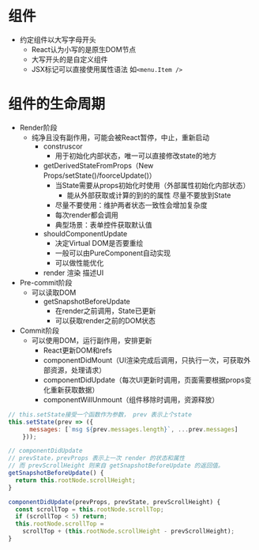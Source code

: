# 组件
- 约定组件以大写字母开头
  - React认为小写的是原生DOM节点
  - 大写开头的是自定义组件
  - JSX标记可以直接使用属性语法 如`<menu.Item />`

# 组件的生命周期
- Render阶段
  - 纯净且没有副作用，可能会被React暂停，中止，重新启动
    - construscor 
      - 用于初始化内部状态，唯一可以直接修改state的地方
    - getDerivedStateFromProps（New Props/setState()/foorceUpdate()）
      - 当State需要从props初始化时使用（外部属性初始化内部状态）
        - 能从外部获取或计算的到的的属性 尽量不要放到State
      - 尽量不要使用：维护两者状态一致性会增加复杂度
      - 每次render都会调用
      - 典型场景：表单控件获取默认值
    - shouldComponentUpdate
      - 决定Virtual DOM是否要重绘
      - 一般可以由PureComponent自动实现
      - 可以做性能优化
    - render 渲染 描述UI
- Pre-commit阶段
  - 可以读取DOM
    - getSnapshotBeforeUpdate
      - 在render之前调用，State已更新
      - 可以获取render之前的DOM状态
- Commit阶段
  - 可以使用DOM，运行副作用，安排更新
    - React更新DOM和refs
    - componentDidMount（UI渲染完成后调用，只执行一次，可获取外部资源，处理请求）
    - componentDidUpdate（每次UI更新时调用，页面需要根据props变化重新获取数据）
    - componentWillUnmount（组件移除时调用，资源释放）


```javascript
// this.setState接受一个函数作为参数， prev 表示上个state
this.setState(prev => ({
      messages: [`msg ${prev.messages.length}`, ...prev.messages]
    }));

// componentDidUpdate
// prevState，prevProps 表示上一次 render 的状态和属性
// 而 prevScrollHeight 则来自 getSnapshotBeforeUpdate 的返回值。
getSnapshotBeforeUpdate() {
  return this.rootNode.scrollHeight;
}

componentDidUpdate(prevProps, prevState, prevScrollHeight) {
  const scrollTop = this.rootNode.scrollTop;
  if (scrollTop < 5) return;
  this.rootNode.scrollTop =
    scrollTop + (this.rootNode.scrollHeight - prevScrollHeight);
}
```